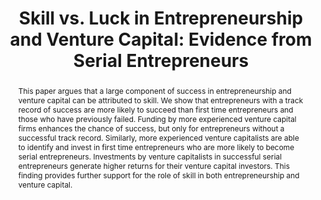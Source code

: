 ---
layout: article
comments: true
title: "Skill vs. Luck in Entrepreneurship and Venture Capital: Evidence from Serial Entrepreneurs"
excerpt: Entrepreneurs with a track record of success are more likely to succeed than first time entrepreneurs and those who have previously failed, and funding by more experienced venture capital firms enhances the chance of success, but only for entrepreneurs without a successful track record.
link: http://www.nber.org/papers/w12592.pdf
source: NBER Working Paper No. 12592, October 2006
authors:
  - name: Paul Gompers
    affiliation: Harvard/NBER
  - name: Anna Kovner
    affiliation: Harvard/NBER
  - name: Josh Lerner
    affiliation: Harvard/NBER
  - name: David Scharfstein
    affiliation: Harvard/NBER
abstract: This paper argues that a large component of success in entrepreneurship and venture capital can be attributed to skill. We show that entrepreneurs with a track record of success are more likely to succeed than first time entrepreneurs and those who have previously failed. Funding by more experienced venture capital firms enhances the chance of success, but only for entrepreneurs without a successful track record. Similarly, more experienced venture capitalists are able to identify and invest in first time entrepreneurs who are more likely to become serial entrepreneurs. Investments by venture capitalists in successful serial entrepreneurs generate higher returns for their venture capital investors. This finding provides further support for the role of skill in both entrepreneurship and venture capital.
---